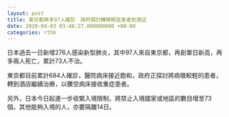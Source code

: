 ```yaml
---
layout: post
title: 東京都再多97人確診　政府探討轉移輕症患者到酒店
date: 2020-04-03 03:48:27.000000000 +08:00
categories: rthk
---
```


日本過去一日新增276人感染新型肺炎，其中97人來自東京都，再創單日新高，再多兩人死亡，累計73人不治。

東京都目前累計684人確診，醫院病床接近飽和，政府正探討將病徵較輕的患者，轉到酒店繼續治療，以騰空病床接收重症患者。

另外，日本今日起進一步收緊入境限制，將禁止入境國家或地區的數目增至73個，其他能夠入境的人，亦要隔離14日。
